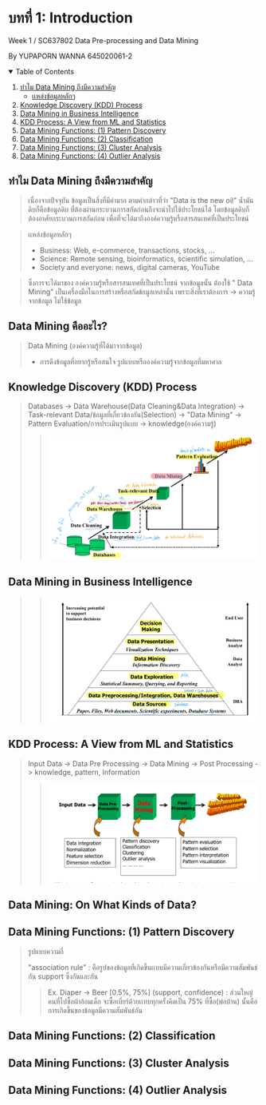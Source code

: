 # บทที่ 1: Introduction 
 Week 1 / SC637802 Data Pre-processing and Data Mining

By YUPAPORN WANNA 645020061-2

<!-- TABLE OF CONTENTS -->
<details open="open">
  <summary>Table of Contents</summary>
  <ol>
    <li>
      <a href="#ทำไม-Data-Mining-ถึงมีความสำคัญ">ทำไม Data Mining ถึงมีความสำคัญ</a>
      <ul>
        <li><a href="#เเหล่งข้อมูลหลักๆ">เเหล่งข้อมูลหลักๆ</a></li>
      </ul>
    </li>
    <li><a href="#Knowledge-Discovery-(KDD)-Process">Knowledge Discovery (KDD) Process</a></li>
    <li><a href="#Data-Mining-in-Business-Intelligence">Data Mining in Business Intelligence</a></li>
    <li><a href="#KDD-Process:-A-View-from-ML-and-Statistics">KDD Process: A View from ML and Statistics</a></li>
    <li><a href="#contributing">Data Mining Functions: (1) Pattern Discovery</a></li>
    <li><a href="#license">Data Mining Functions: (2) Classification</a></li>
    <li><a href="#contact">Data Mining Functions: (3) Cluster Analysis</a></li>
    <li><a href="#Outlier-Analysis">Data Mining Functions: (4) Outlier Analysis</a></li>
  </ol>
</details>

## ทำไม Data Mining ถึงมีความสำคัญ
> เนื่องจากปัจจุบัน ข้อมูลเป็นสิ่งที่มีค่ามาก ตามคำกล่าวที่ว่า "Data is the new oil"  น้ำมันดิบก็คือข้อมูลดิบ ที่ต้องผ่านกระบวนการสกัดก่อนถึงจะนำไปใช้ประโยชน์ได้ โดยข้อมูลดิบก็ต้องอาศัยกระบวนการสกัดก่อน เพื่อที่จะได้มาถึงองค์ความรู้หรือสารสนเทศที่เป็นประโยชน์ 

> เเหล่งข้อมูลหลักๆ
> - Business: Web, e-commerce, transactions, stocks, … 
> - Science: Remote sensing, bioinformatics, scientific simulation, … 
> - Society and everyone: news, digital cameras, YouTube 

> ซึ่งการจะได้มาของ องค์ความรู้หรือสารสนเทศที่เป็นประโยชน์ จากข้อมูลนั้น ต้องใช้ " Data Mining" เป็นเครื่องมือในการสร้างหรือสกัดข้อมูลเหล่านั้น เพราะสิ่งที่เราต้องการ -> ความรู้จากข้อมูล ไม่ใช้ข้อมูล

## Data Mining คืออะไร?
> Data Mining (องค์ความรู้ที่ได้มาจากข้อมูล)
> - การดึงข้อมูลที่อยากรู้หรือสนใจ รูปแบบหรือองค์ความรู้จากข้อมูลที่มหาศาล
## Knowledge Discovery (KDD) Process
> Databases -> Data Warehouse(Data Cleaning&Data Integration) -> Task-relevant Data/ข้อมูลที่เกี่ยวข้องกัน(Selection) -> "Data Mining" -> Pattern Evaluation/การประเมินรูปแบบ -> knowledge(องค์ความรู้)
>>![image_Chapter1_0](img/Chapter1_0.jpg) 

## Data Mining in Business Intelligence
>> ![image_Chapter1_0](img/Chapter1_1.jpg) 

## KDD Process: A View from ML and Statistics
>Input Data -> Data Pre Processing -> Data Mining -> Post Processing -> knowledge, pattern, Information
>>![image_Chapter1_0](img/Chapter1_2.jpg) 

## Data Mining: On What Kinds of Data?
## Data Mining Functions: (1) Pattern Discovery
> รูปแบบความถี่ 
> 
> "association rule" : คือรูปของข้อมูลที่เกิดขึ้นเเบบมีความเกี่ยวข้องกันหรือมีความสัมพันธ์กัน support ซึ่งกันและกัน 
>> Ex. Diaper -> Beer [0.5%, 75%] (support, confidence) : ส่วนใหญ่คนที่ไปซื้อผ้าอ้อมเด็ก จะซื้อเบี่ยร์ด้วยเเทบทุกครั้งคิดเป็น 75% ที่ซื้อ(พ่อบ้าน) นั้นคือการเกิดขึ้นของข้อมูลมีความสัมพันธ์กัน 

## Data Mining Functions: (2) Classification

## Data Mining Functions: (3) Cluster Analysis
## Data Mining Functions: (4) Outlier Analysis



